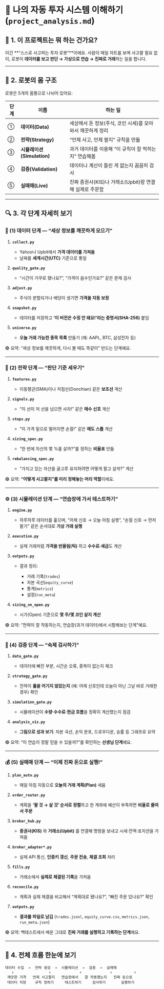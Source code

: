 # 📘 나의 자동 투자 시스템 이해하기 (`project_analysis.md`)

## 🧩 1. 이 프로젝트는 뭐 하는 건가요?

이건 **“스스로 사고파는 투자 로봇”**이에요.
사람이 매일 차트를 보며 사고팔 필요 없이,
로봇이 **데이터를 보고 판단 → 가상으로 연습 → 진짜로 거래**하는 일을 합니다.

---

## 🧱 2. 로봇의 몸 구조

로봇은 5개의 몸통으로 나뉘어 있어요:

| 단계 | 이름                    | 하는 일                                 |
| -- | --------------------- | ------------------------------------ |
| ①  | **데이터(Data)**         | 세상에서 돈 정보(주식, 코인 시세)를 모아와서 깨끗하게 정리   |
| ②  | **전략(Strategy)**      | “언제 사고, 언제 팔지” 규칙을 만듦                |
| ③  | **시뮬레이션(Simulation)** | 과거 데이터를 이용해 “이 규칙이 잘 먹히는지” 연습해봄      |
| ④  | **검증(Validation)**    | 데이터나 계산이 틀린 게 없는지 꼼꼼히 검사             |
| ⑤  | **실매매(Live)**         | 진짜 증권사(KIS)나 거래소(Upbit)랑 연결해 실제로 주문함 |

---

## 🔍 3. 각 단계 자세히 보기

### 🧮 (1) 데이터 단계 — **“세상 정보를 깨끗하게 모으기”**

1. **`collect.py`**

   * Yahoo나 Upbit에서 **가격 데이터를 가져옴**
   * 날짜를 **세계시간(UTC)** 기준으로 통일
2. **`quality_gate.py`**

   * “시간이 거꾸로 됐나요?”, “가격이 음수인가요?” 같은 문제 검사
3. **`adjust.py`**

   * 주식이 분할되거나 배당이 생기면 **가격을 자동 보정**
4. **`snapshot.py`**

   * 데이터를 저장하고 **‘이 버전은 수정 안 돼요!’라는 증명서(SHA-256)** 붙임
5. **`universe.py`**

   * **오늘 거래 가능한 종목 목록** 만들기 (예: AAPL, BTC, 삼성전자 등)

🟢 요약: “세상 정보를 깨끗하게, 다시 볼 때도 똑같이” 만드는 단계예요.

---

### 🧭 (2) 전략 단계 — **“판단 기준 세우기”**

1. **`features.py`**

   * 이동평균(SMA)이나 저점선(Donchian) 같은 **보조선** 계산
2. **`signals.py`**

   * “이 선이 저 선을 넘으면 사자!” 같은 **매수 신호** 계산
3. **`stops.py`**

   * “이 가격 밑으로 떨어지면 손절!” 같은 **매도 스톱** 계산
4. **`sizing_spec.py`**

   * “한 번에 자산의 몇 %를 살까?”를 정하는 **비율표** 만듦
5. **`rebalancing_spec.py`**

   * “가지고 있는 자산을 골고루 유지하려면 어떻게 팔고 살까?” 계산

🟢 요약: **“어떻게 사고팔지”를 미리 정해놓는 머리 역할**이에요.

---

### ⚙️ (3) 시뮬레이션 단계 — **“연습장에 가서 테스트하기”**

1. **`engine.py`**

   * 하루하루 데이터를 훑으며,
     “어제 신호 → 오늘 아침 실행”, “손절 신호 → 먼저 팔기”
     같은 순서대로 **가상 거래 실행**
2. **`execution.py`**

   * 실제 거래처럼 **가격을 반올림(틱)** 하고
     **수수료·세금**도 계산
3. **`outputs.py`**

   * 결과 정리:

     * 거래 기록(`trades`)
     * 자본 곡선(`equity_curve`)
     * 통계(`metrics`)
     * 설정(`run_meta`)
4. **`sizing_on_open.py`**

   * 시가(Open) 기준으로 **몇 주/몇 코인 살지 계산**

🟢 요약: “전략이 잘 작동하는지, 연습장(과거 데이터)에서 시험해보는 단계”예요.

---

### 🧾 (4) 검증 단계 — **“숙제 검사하기”**

1. **`data_gate.py`**

   * 데이터에 빠진 부분, 시간순 오류, 중복이 없는지 체크
2. **`strategy_gate.py`**

   * 전략이 **룰을 어기지 않았는지** (예: 어제 신호인데 오늘이 아닌 그날 바로 거래한 경우) 확인
3. **`simulation_gate.py`**

   * 시뮬레이션이 **수량·수수료·현금 흐름**을 정확히 계산했는지 점검
4. **`analysis_viz.py`**

   * **그림으로 성과 보기**: 자본 곡선, 손익 분포, 드로우다운, 승률 등 그래프로 요약

🟢 요약: “이 연습이 정말 믿을 수 있을까?”를 확인하는 **선생님 단계**예요.

---

### 💰 (5) 실매매 단계 — **“이제 진짜 돈으로 실행!”**

1. **`plan_auto.py`**

   * 매일 아침 자동으로 **오늘의 거래 계획(Plan)** 세움
2. **`order_router.py`**

   * 계획을 **‘팔 것 → 살 것’ 순서로 정렬**하고
     한 계좌에 예산이 부족하면 **비율로 줄여서 주문**
3. **`broker_hub.py`**

   * **증권사(KIS)** 와 **거래소(Upbit)** 를 연결해
     명령을 보내고 시세·잔액·포지션을 가져옴
4. **`broker_adapter*.py`**

   * 실제 API 통신, **인증키 갱신**, **주문 전송**, **체결 조회** 처리
5. **`fills.py`**

   * 거래소에서 **실제로 체결된 기록**을 가져옴
6. **`reconcile.py`**

   * 계획과 실제 체결을 비교해서
     “계획대로 됐나요?”, “빠진 주문 있나요?” 확인
7. **`outputs.py`**

   * **결과를 파일로 남김** (`trades.jsonl`, `equity_curve.csv`, `metrics.json`, `run_meta.json`)

🟢 요약: 백테스트에서 배운 그대로 **진짜 거래를 실행하고 기록하는 단계**예요.

---

## 🔁 4. 전체 흐름 한눈에 보기

```
데이터 수집  →  전략 생성  →  시뮬레이션  →  검증  →  실매매
   ↓                ↓             ↓             ↓          ↓
 깨끗한 가격   언제 사고팔지   연습장에서   잘 작동했는지   진짜 돈으로
 데이터 저장    규칙 정하기     테스트하기     검사하기       실행하기
```
